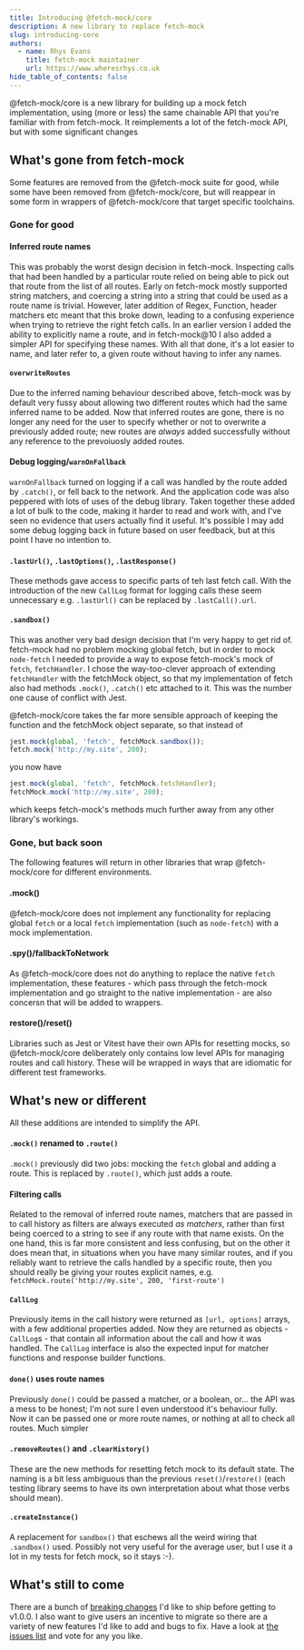 ```yaml
---
title: Introducing @fetch-mock/core
description: A new library to replace fetch-mock
slug: introducing-core
authors:
  - name: Rhys Evans
    title: fetch-mock maintainer
    url: https://www.wheresrhys.co.uk
hide_table_of_contents: false
---
```


@fetch-mock/core is a new library for building up a mock fetch implementation, using (more or less) the same chainable API that you're familiar with from fetch-mock. It reimplements a lot of the fetch-mock API, but with some significant changes

## What's gone from fetch-mock

Some features are removed from the @fetch-mock suite for good, while some have been removed from @fetch-mock/core, but will reappear in some form in wrappers of @fetch-mock/core that target specific toolchains.

### Gone for good

#### Inferred route names

This was probably the worst design decision in fetch-mock. Inspecting calls that had been handled by a particular route relied on being able to pick out that route from the list of all routes. Early on fetch-mock mostly supported string matchers, and coercing a string into a string that could be used as a route name is trivial. However, later addition of Regex, Function, header matchers etc meant that this broke down, leading to a confusing experience when trying to retrieve the right fetch calls. In an earlier version I added the ability to explicitly name a route, and in fetch-mock@10 I also added a simpler API for specifying these names. With all that done, it's a lot easier to name, and later refer to, a given route without having to infer any names.

#### `overwriteRoutes`

Due to the inferred naming behaviour described above, fetch-mock was by default very fussy about allowing two different routes which had the same inferred name to be added. Now that inferred routes are gone, there is no longer any need for the user to specify whether or not to overwrite a previously added route; new routes are _always_ added successfully without any reference to the prevoiuosly added routes.

#### Debug logging/`warnOnFallback`

`warnOnFallback` turned on logging if a call was handled by the route added by `.catch()`, or fell back to the network. And the application code was also peppered with lots of uses of the debug library. Taken together these added a lot of bulk to the code, making it harder to read and work with, and I've seen no evidence that users actually find it useful. It's possible I may add some debug logging back in future based on user feedback, but at this point I have no intention to.

#### `.lastUrl()`, `.lastOptions()`, `.lastResponse()`

These methods gave access to specific parts of teh last fetch call. With the introduction of the new `CallLog` format for logging calls these seem unnecessary e.g. `.lastUrl()` can be replaced by `.lastCall().url`.

#### `.sandbox()`

This was another very bad design decision that I'm very happy to get rid of. fetch-mock had no problem mocking global fetch, but in order to mock `node-fetch` I needed to provide a way to expose fetch-mock's mock of `fetch`, `fetchHandler`. I chose the way-too-clever approach of extending `fetchHandler` with the fetchMock object, so that my implementation of fetch also had methods `.mock()`, `.catch()` etc attached to it. This was the number one cause of conflict with Jest.

@fetch-mock/core takes the far more sensible approach of keeping the function and the fetchMock object separate, so that instead of

```js
jest.mock(global, 'fetch', fetchMock.sandbox());
fetch.mock('http://my.site', 200);
```

you now have

```js
jest.mock(global, 'fetch', fetchMock.fetchHandler);
fetchMock.mock('http://my.site', 200);
```

which keeps fetch-mock's methods much further away from any other library's workings.

### Gone, but back soon

The following features will return in other libraries that wrap @fetch-mock/core for different environments.

#### .mock()

@fetch-mock/core does not implement any functionality for replacing global `fetch` or a local `fetch` implementation (such as `node-fetch`) with a mock implementation.

#### .spy()/fallbackToNetwork

As @fetch-mock/core does not do anything to replace the native `fetch` implementation, these features - which pass through the fetch-mock implementation and go straight to the native implementation - are also concersn that will be added to wrappers.

#### restore()/reset()

Libraries such as Jest or Vitest have their own APIs for resetting mocks, so @fetch-mock/core deliberately only contains low level APIs for managing routes and call history. These will be wrapped in ways that are idiomatic for different test frameworks.

## What's new or different

All these additions are intended to simplify the API.

#### `.mock()` renamed to `.route()`

`.mock()` previously did two jobs: mocking the `fetch` global and adding a route. This is replaced by `.route()`, which just adds a route.

#### Filtering calls

Related to the removal of inferred route names, matchers that are passed in to call history as filters are always executed _as matchers_, rather than first being coerced to a string to see if any route with that name exists. On the one hand, this is far more consistent and less confusing, but on the other it does mean that, in situations when you have many similar routes, and if you reliably want to retrieve the calls handled by a specific route, then you should really be giving your routes explicit names, e.g. `fetchMock.route('http://my.site', 200, 'first-route')`

#### `CallLog`

Previously items in the call history were returned as `[url, options]` arrays, with a few additional properties added. Now they are returned as objects - `CallLog`s - that contain all information about the call and how it was handled. The `CallLog` interface is also the expected input for matcher functions and response builder functions.

#### `done()` uses route names

Previously `done()` could be passed a matcher, or a boolean, or... the API was a mess to be honest; I'm not sure I even understood it's behaviour fully. Now it can be passed one or more route names, or nothing at all to check all routes. Much simpler

#### `.removeRoutes()` and `.clearHistory()`

These are the new methods for resetting fetch mock to its default state. The naming is a bit less ambiguous than the previous `reset()`/`restore()` (each testing library seems to have its own interpretation about what those verbs should mean).

#### `.createInstance()`

A replacement for `sandbox()` that eschews all the weird wiring that `.sandbox()` used. Possibly not very useful for the average user, but I use it a lot in my tests for fetch mock, so it stays :-).

## What's still to come

There are a bunch of [breaking changes](https://github.com/wheresrhys/fetch-mock/issues?q=is%3Aopen+is%3Aissue+label%3A%22breaking+change%22) I'd like to ship before getting to v1.0.0. I also want to give users an incentive to migrate so there are a variety of new features I'd like to add and bugs to fix. Have a look at [the issues list](https://github.com/wheresrhys/fetch-mock/issues) and vote for any you like.
